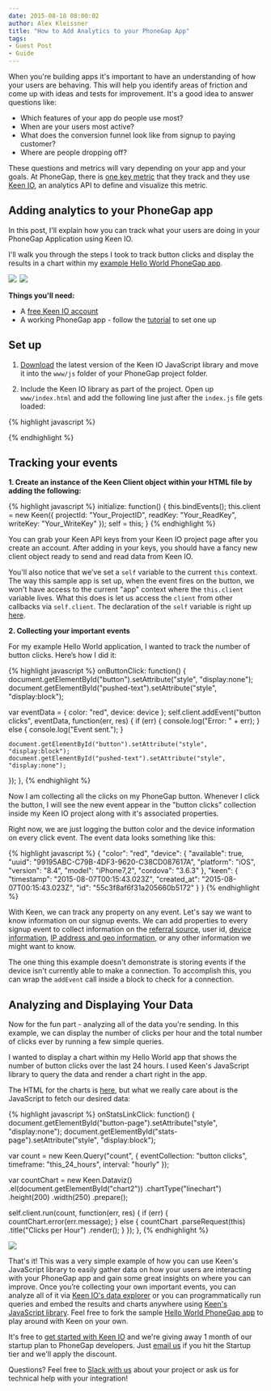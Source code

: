 ```yaml
---
date: 2015-08-18 08:00:02
author: Alex Kleissner
title: "How to Add Analytics to your PhoneGap App"
tags:
- Guest Post
- Guide
---
```

When you're building apps it's important to have an understanding of how your users are behaving. This will help you identify areas of friction and come up with ideas and tests for improvement. It's a good idea to answer questions like:

- Which features of your app do people use most?
- When are your users most active?
- What does the conversion funnel look like from signup to paying customer?
- Where are people dropping off?

These questions and metrics will vary depending on your app and your goals. At PhoneGap, there is [one key metric](http://phonegap.com/blog/2015/07/27/metrics-that-matter-at-phonegap/) that they track and they use [Keen IO](http://keen.io), an analytics API to define and visualize this metric.

## Adding analytics to your PhoneGap app

In this post, I'll explain how you can track what your users are doing in your PhoneGap Application using Keen IO.

I'll walk you through the steps I took to track button clicks and display the results in a chart within my [example Hello World PhoneGap app](https://github.com/hex337/phonegap-keen).

<img src="https://github.com/hex337/phonegap-keen/blob/master/imgs/button_screen.PNG?raw=true" style="margin-right:2px; max-width:350px;">
<img src="https://github.com/hex337/phonegap-keen/blob/master/imgs/stats_screen.PNG?raw=true" style="max-width:350px;">

**Things you'll need:**

- A [free Keen IO account](https://keen.io/signup?source=phonegap)
- A working PhoneGap app - follow the [tutorial](http://docs.phonegap.com/getting-started/1-install-phonegap/desktop/) to set one up

## Set up

1. [Download](https://d26b395fwzu5fz.cloudfront.net/3.2.6/keen.min.js) the latest version of the Keen IO JavaScript library and move it into the `www/js` folder of your PhoneGap project folder.

2. Include the Keen IO library as part of the project. Open up `www/index.html` and add the following line just after the `index.js` file gets loaded:

{% highlight javascript %}
<script type="text/javascript" src="cordova.js"></script>
<script type="text/javascript" src="js/index.js"></script>
<script type="text/javascript" src="js/keen.min.js"></script>
{% endhighlight %}

## Tracking your events

**1. Create an instance of the Keen Client object within your HTML file by adding the following:**

{% highlight javascript %}
initialize: function() {
  this.bindEvents();
  this.client = new Keen({
    projectId: "Your_ProjectID",
    readKey: "Your_ReadKey",
    writeKey: "Your_WriteKey"
  });
  self = this;
}
{% endhighlight %}

You can grab your Keen API keys from your Keen IO project page after you create an account. After adding in your keys, you should have a fancy new client object ready to send and read data from Keen IO.

You'll also notice that we’ve set a `self` variable to the current `this` context. The way this sample app is set up, when the event fires on the button, we won't have access to the current "app" context where the `this.client` variable lives. What this does is let us access the `client` from other callbacks via `self.client`. The declaration of the `self` variable is right up [here](https://github.com/hex337/phonegap-keen/blob/master/www/js/index.js#L20).

**2. Collecting your important events**

For my example Hello World application, I wanted to track the number of button clicks. Here’s how I did it:

{% highlight javascript %}
onButtonClick: function() {
  document.getElementById("button").setAttribute("style", "display:none");
  document.getElementById("pushed-text").setAttribute("style", "display:block");

  var eventData = {
    color: "red",
    device: device
  };
  self.client.addEvent("button clicks", eventData, function(err, res) {
    if (err) {
      console.log("Error: " + err);
    }
    else {
      console.log("Event sent.");
    }

    document.getElementById("button").setAttribute("style", "display:block");
    document.getElementById("pushed-text").setAttribute("style", "display:none");
  });
},
{% endhighlight %}

Now I am collecting all the clicks on my PhoneGap button. Whenever I click the button, I will see the new event appear in the "button clicks" collection inside my Keen IO project along with it's associated properties.

Right now, we are just logging the button color and the device information on every click event. The event data looks something like this:

{% highlight javascript %}
{
  "color": "red",
  "device": {
    "available": true,
    "uuid": "99195ABC-C79B-4DF3-9620-C38CD087617A",
    "platform": "iOS",
    "version": "8.4",
    "model": "iPhone7,2",
    "cordova": "3.6.3"
  },
  "keen": {
    "timestamp": "2015-08-07T00:15:43.023Z",
    "created_at": "2015-08-07T00:15:43.023Z",
    "id": "55c3f8af6f31a205660b5172"
  }
}
{% endhighlight %}

With Keen, we can track any property on any event. Let's say we want to know information on our signup events. We can add properties to every signup event to collect information on the [referral source](https://keen.io/docs/api/#referrer-parser), user id, [device information](https://keen.io/docs/api/#user-agent-parser), [IP address and geo information](https://keen.io/docs/api/#ip-to-geo-parser), or any other information we might want to know.

The one thing this example doesn't demonstrate is storing events if the device isn't currently able to make a connection. To accomplish this, you can wrap the `addEvent` call inside a block to check for a connection.

## Analyzing and Displaying Your Data

Now for the fun part -  analyzing all of the data you're sending. In this example, we can display the number of clicks per hour and the total number of clicks ever by running a few simple queries.

I wanted to display a chart within my Hello World app that shows the number of button clicks over the last 24 hours. I used Keen's JavaScript library to query the data and render a chart right in the app.

The HTML for the charts is [here](https://github.com/hex337/phonegap-keen/blob/master/www/index.html#L56), but what we really care about is the JavaScript to fetch our desired data:

{% highlight javascript %}
onStatsLinkClick: function() {
   document.getElementById("button-page").setAttribute("style", "display:none");
   document.getElementById("stats-page").setAttribute("style", "display:block");

   var count = new Keen.Query("count", {
       eventCollection: "button clicks",
       timeframe: "this_24_hours",
       interval: "hourly"
   });

   var countChart = new Keen.Dataviz()
       .el(document.getElementById("chart2"))
       .chartType("linechart")
       .height(200)
       .width(250)
       .prepare();

   self.client.run(count, function(err, res) {
       if (err) {
           countChart.error(err.message);
       }
       else {
           countChart
               .parseRequest(this)
               .title("Clicks per Hour")
               .render();
       }
   });
},
{% endhighlight %}

![](https://github.com/hex337/phonegap-keen/blob/master/imgs/stats_screen.PNG?raw=true)

That's it! This was a very simple example of how you can use Keen's JavaScript library to easily gather data on how your users are interacting with your PhoneGap app and gain some great insights on where you can improve. Once you’re collecting your own important events, you can analyze all of it via [Keen IO's data explorer](https://keen.io/blog/114588771746/introducing-data-explorer) or you can programmatically run queries and embed the results and charts anywhere using [Keen's JavaScript library](https://keen.io/docs/api/?javascript#events). Feel free to fork the sample [Hello World PhoneGap app](https://github.com/hex337/phonegap-keen) to play around with Keen on your own.

It's free to [get started with Keen IO](http://keen.io) and we're giving away 1 month of our startup plan to PhoneGap developers. Just [email us](mailto:team@keen.io) if you hit the Startup tier and we'll apply the discount.

Questions? Feel free to [Slack with us](http://slack.keen.io) about your project or ask us for technical help with your integration!
